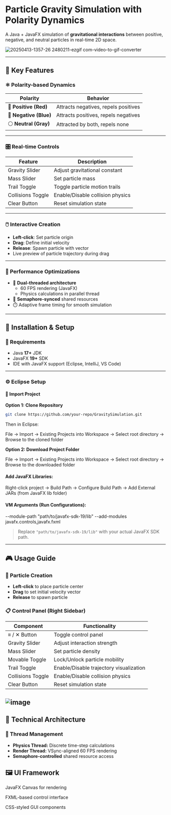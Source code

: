 # Particle Gravity Simulation with Polarity Dynamics

A Java + JavaFX simulation of **gravitational interactions** between positive, negative, and neutral particles in real-time 2D space.

![20250413-1357-26 2480211-ezgif com-video-to-gif-converter](https://github.com/user-attachments/assets/9d99b147-9bea-474d-9a83-473d5acd2320)

---

## 🔧 Key Features

### ⚛️ Polarity-based Dynamics

| Polarity             | Behavior                                     |
|----------------------|----------------------------------------------|
| 🔴 **Positive (Red)** | Attracts negatives, repels positives         |
| 🔵 **Negative (Blue)** | Attracts positives, repels negatives         |
| ⚪ **Neutral (Gray)** | Attracted by both, repels none               |

---

### 🎛️ Real-time Controls

| Feature             | Description                                   |
|---------------------|-----------------------------------------------|
| Gravity Slider      | Adjust gravitational constant                 |
| Mass Slider         | Set particle mass                             |
| Trail Toggle        | Toggle particle motion trails                 |
| Collisions Toggle   | Enable/Disable collision physics              |
| Clear Button        | Reset simulation state                        |

---

### 🖱️ Interactive Creation

- **Left-click**: Set particle origin
- **Drag**: Define initial velocity
- **Release**: Spawn particle with vector
- Live preview of particle trajectory during drag

---

### 🚀 Performance Optimizations

- 🧵 **Dual-threaded architecture**  
  - 60 FPS rendering (JavaFX)  
  - Physics calculations in parallel thread  
- 🔐 **Semaphore-synced** shared resources  
- ⏱️ Adaptive frame timing for smooth simulation

---

## 🧰 Installation & Setup

### 🔨 Requirements

- Java **17+** JDK  
- JavaFX **19+** SDK  
- IDE with JavaFX support (Eclipse, IntelliJ, VS Code)

---

### ⚙️ Eclipse Setup

#### 🧭 Import Project

**Option 1: Clone Repository**
```bash
git clone https://github.com/your-repo/GravitySimulation.git
```
Then in Eclipse:

File → Import → Existing Projects into Workspace → Select root directory → Browse to the cloned folder



**Option 2: Download Project Folder**

File → Import → Existing Projects into Workspace → Select root directory → Browse to the downloaded folder

#### Add JavaFX Libraries:
Right-click project → Build Path → Configure Build Path → Add External JARs (from JavaFX lib folder)

#### VM Arguments (Run Configurations):
--module-path "path/to/javafx-sdk-19/lib" --add-modules javafx.controls,javafx.fxml
> Replace `"path/to/javafx-sdk-19/lib"` with your actual JavaFX SDK path.

---

## 🎮 Usage Guide

### 🧪 Particle Creation
- **Left-click** to place particle center
- **Drag** to set initial velocity vector
- **Release** to spawn particle

### 📋 Control Panel (Right Sidebar)

| Component        | Functionality                               |
|------------------|----------------------------------------------|
| ≡ / ✕ Button     | Toggle control panel                         |
| Gravity Slider   | Adjust interaction strength                  | 
| Mass Slider      | Set particle density                         |
| Movable Toggle   | Lock/Unlock particle mobility                |
| Trail Toggle     | Enable/Disable trajectory visualization      |
| Collisions Toggle| Enable/Disable collision physics             |
| Clear Button     | Reset simulation state                       |

![image](https://github.com/user-attachments/assets/346bbcc7-e768-4843-9b89-6565b38e2848)
---

## 🧱 Technical Architecture

### 🧵 Thread Management
- **Physics Thread:** Discrete time-step calculations
- **Render Thread:** VSync-aligned 60 FPS rendering
- **Semaphore-controlled** shared resource access

## 🖼️ UI Framework
JavaFX Canvas for rendering

FXML-based control interface

CSS-styled GUI components







